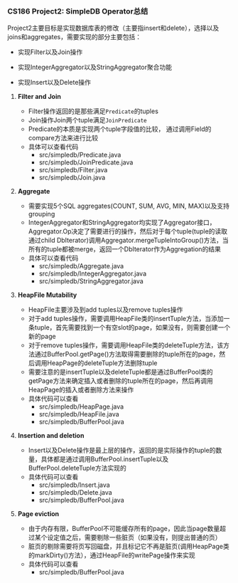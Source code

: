 ### CS186 Project2: SimpleDB Operator总结



Project2主要目标是实现数据库表的修改（主要指insert和delete），选择以及joins和aggregates，需要实现的部分主要包括：

- 实现Filter以及Join操作


- 实现IntegerAggregator以及StringAggregator聚合功能
- 实现Insert以及Delete操作



1. **Filter and Join**

   - Filter操作返回的是那些满足`Predicate`的tuples
   - Join操作Join两个tuple满足`JoinPredicate`
   - Predicate的本质是实现两个tuple字段值的比较， 通过调用Field的compare方法来进行比较
   - 具体可以查看代码
     - src/simpledb/Predicate.java
     - src/simpledb/JoinPredicate.java
     - src/simpledb/Filter.java
     - src/simpledb/Join.java

2. **Aggregate**

   - 需要实现5个SQL aggregates(COUNT, SUM, AVG, MIN, MAX)以及支持grouping
   - IntegerAggregator和StringAggregator均实现了Aggregator接口，Aggregator.Op决定了需要进行的操作，然后对于每个tuple(tuple的读取通过child  DbIterator)调用Aggregator.mergeTupleIntoGroup()方法，当所有的tuple都被merge，返回一个DbIterator作为Aggregation的结果
   - 具体可以查看代码
     - src/simpledb/Aggregate.java
     - src/simpledb/IntegerAggregator.java
     - src/simpledb/StringAggregator.java

3. **HeapFile Mutability**

   - HeapFile主要涉及到add tuples以及remove tuples操作
   - 对于add tuples操作，需要调用HeapFile类的insertTuple方法，当添加一条tuple，首先需要找到一个有空slot的page，如果没有，则需要创建一个新的page
   - 对于remove tuples操作，需要调用HeapFile类的deleteTuple方法，该方法通过BufferPool.getPage()方法取得需要删除的tuple所在的page，然后调用HeapPage的deleteTuple方法删除tuple
   - 需要注意的是insertTuple以及deleteTuple都是通过BufferPool类的getPage方法来确定插入或者删除的tuple所在的page，然后再调用HeapPage的插入或者删除方法来操作
   - 具体代码可以查看
     - src/simpledb/HeapPage.java
     - src/simpledb/HeapFile.java
     - src/simpledb/BufferPool.java

4. **Insertion and deletion**

   - Insert以及Delete操作是最上层的操作，返回的是实际操作的tuple的数量，具体都是通过调用BufferPool.insertTuple以及BufferPool.deleteTuple方法实现的
   - 具体代码可以查看
     - src/simpledb/Insert.java
     - src/simpledb/Delete.java
     - src/simpledb/BufferPool.java

5. **Page eviction**

   - 由于内存有限，BufferPool不可能缓存所有的page，因此当page数量超过某个设定值之后，需要剔除一些脏页（如果没有，则提出普通的页）
   - 脏页的剔除需要将页写回磁盘，并且标记它不再是脏页(调用HeapPage类的markDirty()方法），通过HeapFile的writePage操作来实现
   - 具体代码可以查看
     - src/simpledb/BufferPool.java

   ​
